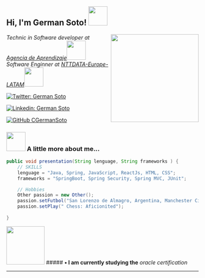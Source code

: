 <h2> Hi, I'm German Soto! <img src="https://media.giphy.com/media/mGcNjsfWAjY5AEZNw6/giphy.gif" width="50"></h2>
<img align='right' src="https://media.giphy.com/media/v1.Y2lkPTc5MGI3NjExYzNiYjFjNzFkMTExOTA3ZDgzMmM3ZWRhYjI5OGI2ZDhkZTI0MzMwOSZjdD1z/WxmrQCX4VzOlplAgm7/giphy.gif" width="230">
<p><em>Technic in Software developer at <a href="https://agenciadeaprendizaje.bue.edu.ar/">Agencia de Aprendizaje</a><img src="https://media.giphy.com/media/fYSnHlufseco8Fh93Z/giphy.gif" width="50"></br>Software Enginner at <a href="https://es.nttdata.com/">NTTDATA-Europe-LATAM</a><img src="https://media.giphy.com/media/WUlplcMpOCEmTGBtBW/giphy.gif" width="50"> 
</em></p>

[![Twitter: German Soto](https://img.shields.io/twitter/follow/CGermanSoto?style=social)](https://twitter.com/CGermanSoto)

[![Linkedin: German Soto](https://img.shields.io/badge/-CGermanSoto-blue?style=flat-square&logo=Linkedin&logoColor=white&link=https://www.linkedin.com/in/ger-developer/)](https://www.linkedin.com/in/ger-developer/)

[![GitHub CGermanSoto](https://img.shields.io/github/followers/CGermanSoto?label=follow&style=social)](https://github.com/CGermanSoto)


### <img src="https://media.giphy.com/media/v1.Y2lkPTc5MGI3NjExODMwNzI3M2IwY2EzMTBmOWMwYmEyOWUwMjE5OWE3YTkzOTNmMTE0NiZjdD1z/jaXD9S1ZhUx2pGmPB5/giphy.gif" width="50"> A little more about me...  

```java
public void presentation(String lenguage, String frameworks ) {
    // SKILLS
    lenguage = "Java, Spring, JavaScript, ReactJs, HTML, CSS";
    frameworks = "SpringBoot, Spring Security, Spring MVC, JUnit";

    // Hobbies
    Other passion = new Other();
    passion.setFutbol("San Lorenzo de Almagro, Argentina, Manchester City, Barcelona");
    passion.setPlay(" Chess: Aficionited");
              
}
```

<img src="https://media.giphy.com/media/tZRAlE5aLS5BKDyjGI/giphy.gif" width="100" > 
##### <b>• I am currently studying the</b> <em>oracle certification </em>

---

